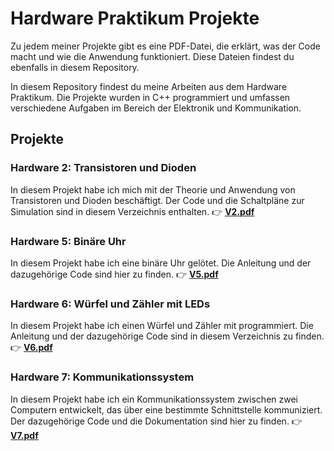 # Hardware Praktikum Projekte

Zu jedem meiner Projekte gibt es eine PDF-Datei, die erklärt, was der Code macht und wie die Anwendung funktioniert. Diese Dateien findest du ebenfalls in diesem Repository.

In diesem Repository findest du meine Arbeiten aus dem Hardware Praktikum. Die Projekte wurden in C++ programmiert und umfassen verschiedene Aufgaben im Bereich der Elektronik und Kommunikation.

## Projekte

### Hardware 2: Transistoren und Dioden
In diesem Projekt habe ich mich mit der Theorie und Anwendung von Transistoren und Dioden beschäftigt. Der Code und die Schaltpläne zur Simulation sind in diesem Verzeichnis enthalten.
👉 **[V2.pdf](./V2.pdf)**

### Hardware 5: Binäre Uhr
In diesem Projekt habe ich eine binäre Uhr gelötet. Die Anleitung und der dazugehörige Code sind hier zu finden.
👉 **[V5.pdf](./V5.pdf)**

### Hardware 6: Würfel und Zähler mit LEDs
In diesem Projekt habe ich einen Würfel und Zähler mit programmiert. Die Anleitung und der dazugehörige Code sind in diesem Verzeichnis zu finden.
👉 **[V6.pdf](./V6.pdf)**

### Hardware 7: Kommunikationssystem
In diesem Projekt habe ich ein Kommunikationssystem zwischen zwei Computern entwickelt, das über eine bestimmte Schnittstelle kommuniziert. Der dazugehörige Code und die Dokumentation sind hier zu finden.
👉 **[V7.pdf](./V7.pdf)**
